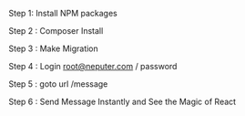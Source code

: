 Step 1: Install NPM packages

Step 2 : Composer Install

Step 3 : Make Migration 

Step 4 : Login root@neputer.com / password

Step 5 : goto url /message 

Step 6 : Send Message Instantly and See the Magic of React

